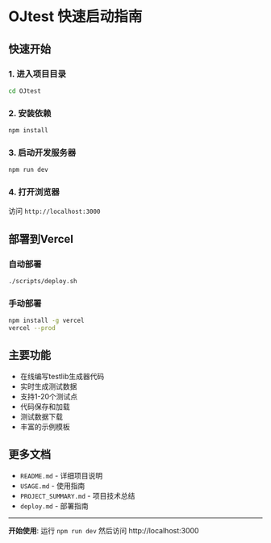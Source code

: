# OJtest 快速启动指南

## 快速开始

### 1. 进入项目目录
```bash
cd OJtest
```

### 2. 安装依赖
```bash
npm install
```

### 3. 启动开发服务器
```bash
npm run dev
```

### 4. 打开浏览器
访问 `http://localhost:3000`

## 部署到Vercel

### 自动部署
```bash
./scripts/deploy.sh
```

### 手动部署
```bash
npm install -g vercel
vercel --prod
```

## 主要功能

- 在线编写testlib生成器代码
- 实时生成测试数据
- 支持1-20个测试点
- 代码保存和加载
- 测试数据下载
- 丰富的示例模板

## 更多文档

- `README.md` - 详细项目说明
- `USAGE.md` - 使用指南
- `PROJECT_SUMMARY.md` - 项目技术总结
- `deploy.md` - 部署指南

---

**开始使用**: 运行 `npm run dev` 然后访问 http://localhost:3000